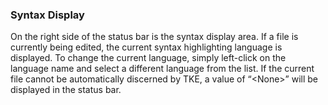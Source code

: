 ### Syntax Display

On the right side of the status bar is the syntax display area.  If a file is currently being edited, the current syntax highlighting language is displayed.  To change the current language, simply left-click on the language name and select a different language from the list.  If the current file cannot be automatically discerned by TKE, a value of “\<None\>” will be displayed in the status bar.
